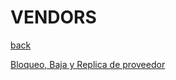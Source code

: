 # VENDORS

[back](proveedores.md)

[Bloqueo, Baja y Replica de proveedor](SOP_PTP_MDM_VENDORS_001.md)
